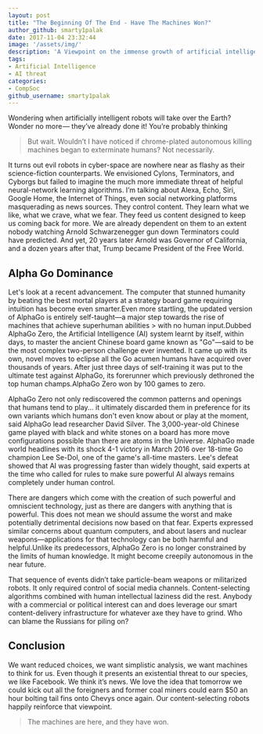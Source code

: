```yaml
---
layout: post
title: "The Beginning Of The End - Have The Machines Won?"
author_github: smarty1palak
date: 2017-11-04 23:32:44
image: '/assets/img/'
description: 'A Viewpoint on the immense growth of artificial intelligence in the recent times and its impact on the future.'
tags:
- Artificial Intelligence
- AI threat
categories:
- CompSoc
github_username: smarty1palak
---
```



Wondering when artificially intelligent robots will take over the Earth? Wonder no more — they’ve already done it! You’re probably thinking 

> But wait. Wouldn’t I have noticed if chrome-plated autonomous killing machines began to exterminate humans? 
Not necessarily.

It turns out evil robots in cyber-space are nowhere near as flashy as their science-fiction counterparts. We envisioned Cylons, Terminators, and Cyborgs but failed to imagine the much more immediate threat of helpful neural-network learning algorithms. I’m talking about Alexa, Echo, Siri, Google Home, the Internet of Things, even social networking platforms masquerading as news sources. They control content. They learn what we like, what we crave, what we fear. They feed us content designed to keep us coming back for more. We are already dependent on them to an extent nobody watching Arnold Schwarzenegger gun down Terminators could have predicted. And yet, 20 years later Arnold was Governor of California, and a dozen years after that, Trump became President of the Free World.

## Alpha Go Dominance

Let's look at a recent advancement. The computer that stunned humanity by beating the best mortal players at a strategy board game requiring intuition has become even smarter.Even more startling, the updated version of AlphaGo is entirely self-taught—a major step towards the rise of machines that achieve superhuman abilities > with no human input.Dubbed AlphaGo Zero, the Artificial Intelligence (AI) system learnt by itself, within days, to master the ancient Chinese board game known as "Go"—said to be the most complex two-person challenge ever invented.
It came up with its own, novel moves to eclipse all the Go acumen humans have acquired over thousands of years.
After just three days of self-training it was put to the ultimate test against AlphaGo, its forerunner which previously dethroned the top human champs.AlphaGo Zero won by 100 games to zero.

AlphaGo Zero not only rediscovered the common patterns and openings that humans tend to play... it ultimately discarded them in preference for its own variants which humans don't even know about or play at the moment, said AlphaGo lead researcher David Silver. The 3,000-year-old Chinese game played with black and white stones on a board has more move configurations possible than there are atoms in the Universe. AlphaGo made world headlines with its shock 4-1 victory in March 2016 over 18-time Go champion Lee Se-Dol, one of the game's all-time masters. Lee's defeat showed that AI was progressing faster than widely thought, said experts at the time who called for rules to make sure powerful AI always remains completely under human control.
 
There are dangers which come with the creation of such powerful and omniscient technology, just as there are dangers with anything that is powerful. This does not mean we should assume the worst and make potentially detrimental decisions now based on that fear. Experts expressed similar concerns about quantum computers, and about lasers and nuclear weapons—applications for that technology can be both harmful and helpful.Unlike its predecessors, AlphaGo Zero is no longer constrained by the limits of human knowledge. It might become creepily autonomous in the near future.

That sequence of events didn’t take particle-beam weapons or militarized robots. It only required control of social media channels. Content-selecting algorithms combined with human intellectual laziness did the rest. Anybody with a commercial or political interest can and does leverage our smart content-delivery infrastructure for whatever axe they have to grind. Who can blame the Russians for piling on?

## Conclusion

We want reduced choices, we want simplistic analysis, we want machines to think for us. Even though it presents an existential threat to our species, we like Facebook. We think it’s news. We love the idea that tomorrow we could kick out all the foreigners and former coal miners could earn $50 an hour bolting tail fins onto Chevys once again. Our content-selecting robots happily reinforce that viewpoint.

> The machines are here, and they have won.